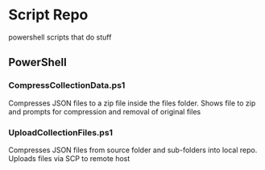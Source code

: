 # Script Repo
powershell scripts that do stuff

## PowerShell

### CompressCollectionData.ps1
Compresses JSON files to a zip file inside the files folder. Shows file to zip and prompts for compression and removal of original files

### UploadCollectionFiles.ps1
Compresses JSON files from source folder and sub-folders into local repo. Uploads files via SCP to remote host
